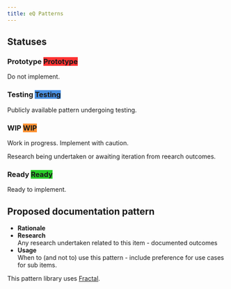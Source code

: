 ```yaml
---
title: eQ Patterns
---
```

## Statuses
### Prototype <label class="Status-label" style="background-color: #FF3333; border-color: #FF3333;">Prototype</label>
Do not implement.
### Testing <label class="Status-label" style="background-color: #4990E2; border-color: #4990E2;">Testing</label>
Publicly available pattern undergoing testing.
### WIP <label class="Status-label" style="background-color: #FF9233; border-color: #FF9233;">WIP</label>
Work in progress. Implement with caution.

Research being undertaken or awaiting iteration from reearch outcomes.
### Ready <label class="Status-label" style="background-color: #29CC29; border-color: #29CC29;">Ready</label>
Ready to implement.
## Proposed documentation pattern
- __Rationale__<br />
- __Research__<br />
Any research undertaken related to this item - documented outcomes
- __Usage__<br />
When to (and not to) use this pattern - include preference for use cases for sub items.

This pattern library uses [Fractal](http://github.com/frctl/fractal).
